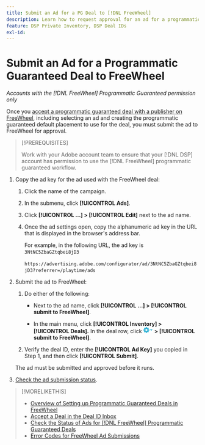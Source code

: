 ```yaml
---
title: Submit an Ad for a PG Deal to [!DNL FreeWheel]
description: Learn how to request approval for an ad for a programmatic guaranteed deal with a publisher on FreeWheel.
feature: DSP Private Inventory, DSP Deal IDs
exl-id: 
---
```

# Submit an Ad for a Programmatic Guaranteed Deal to FreeWheel 

*Accounts with the [!DNL FreeWheel] Programmatic Guaranteed permission only*

Once you [accept a programmatic guaranteed deal with a publisher on FreeWheel](#programmatic-guaranteed-set-up.md#pg-setup-deal-id-inbox), including selecting an ad and creating the programmatic guaranteed default placement to use for the deal, you must submit the ad to FreeWheel for approval.

>[!PREREQUISITES]
>
>Work with your Adobe account team to ensure that your [!DNL DSP] account has permission to use the [!DNL FreeWheel] programmatic guaranteed workflow.

1. Copy the ad key for the ad used with the FreeWheel deal:

   1. Click the name of the campaign.

   1. In the submenu, click **[!UICONTROL Ads]**.
   
   1. Click  **[!UICONTROL ...] > [!UICONTROL Edit]** next to the ad name.
   
   1. Once the ad settings open, copy the alphanumeric ad key in the URL that is displayed in the browser's address bar.

      For example, in the following URL, the ad key is `3NtNC5ZbaGZtqbei8jD3`
      
      `https://advertising.adobe.com/configurator/ad/3NtNC5ZbaGZtqbei8jD3?referrer=/playtime/ads`

1. Submit the ad to FreeWheel:

   1. Do either of the following:
    
      * Next to the ad name, click  **[!UICONTROL ...] > [!UICONTROL submit to FreeWheel]**.
      
      * In the main menu, click **[!UICONTROL Inventory] > [!UICONTROL Deals].** In the deal row, click ![Options menu](/help/dsp/assets/options-menu.png) **> [!UICONTROL submit to FreeWheel]**.

   1. Verify the deal ID, enter the **[!UICONTROL Ad Key]** you copied in Step 1, and then click **[!UICONTROL Submit]**.
   
   The ad must be submitted and approved before it runs.

1. [Check the ad submission status](freewheel-check-status.md).

>[!MORELIKETHIS]
>
>* [Overview of Setting up Programmatic Guaranteed Deals in FreeWheel](freewheel-overview.md)
>* [Accept a Deal in the Deal ID Inbox](deal-id-inbox-accept.md)
>* [Check the Status of Ads for [!DNL FreeWheel] Programmatic Guaranteed Deals](freewheel-check-status.md)
>* [Error Codes for FreeWheel Ad Submissions](freewheel-error-codes.md)
